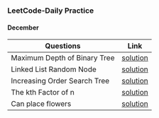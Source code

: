 ### LeetCode-Daily Practice

#### **December**
| Questions | Link |
| - | - |
| Maximum Depth of Binary Tree | [solution](December/day1.cpp) |
| Linked List Random Node | [solution](December/day2.cpp) |
| Increasing Order Search Tree | [solution](December/day3.cpp) |
| The kth Factor of n | [solution](December/day4.cpp) |
| Can place flowers | [solution](December/day5.cpp) |
